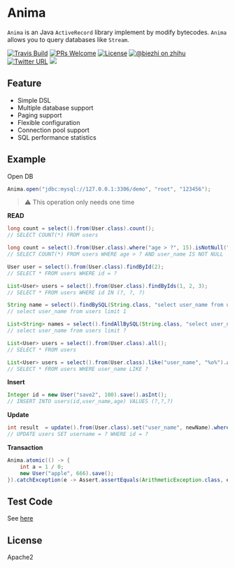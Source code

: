 # Anima

`Anima` is an Java `ActiveRecord` library implement by modify bytecodes.
`Anima` allows you to query databases like `Stream`.

[![Travis Build](https://travis-ci.org/biezhi/anima.svg?branch=master)](https://travis-ci.org/biezhi/anima) 
[![PRs Welcome](https://img.shields.io/badge/PRs-welcome-brightgreen.svg)](http://makeapullrequest.com) 
[![License](https://img.shields.io/badge/license-Apache2-blue.svg)](https://github.com/biezhi/anima/blob/master/LICENSE)
[![@biezhi on zhihu](https://img.shields.io/badge/zhihu-%40biezhi-red.svg)](https://www.zhihu.com/people/biezhi)
[![Twitter URL](https://img.shields.io/twitter/url/https/twitter.com/biezhii.svg?style=social&label=Follow%20Twitter)](https://twitter.com/biezhii)
[![](https://img.shields.io/github/followers/biezhi.svg?style=social&label=Follow%20Github)](https://github.com/biezhi)

## Feature

- Simple DSL 
- Multiple database support 
- Paging support 
- Flexible configuration 
- Connection pool support 
- SQL performance statistics

## Example

Open DB

```java
Anima.open("jdbc:mysql://127.0.0.1:3306/demo", "root", "123456");
```

> ⚠️ This operation only needs one time

**READ**

```java
long count = select().from(User.class).count();
// SELECT COUNT(*) FROM users

long count = select().from(User.class).where("age > ?", 15).isNotNull("user_name").count();
// SELECT COUNT(*) FROM users WHERE age > ? AND user_name IS NOT NULL

User user = select().from(User.class).findById(2);
// SELECT * FROM users WHERE id = ?

List<User> users = select().from(User.class).findByIds(1, 2, 3);
// SELECT * FROM users WHERE id IN (?, ?, ?)

String name = select().findBySQL(String.class, "select user_name from users limit 1");
// select user_name from users limit 1

List<String> names = select().findAllBySQL(String.class, "select user_name from users limit ?", 3);
// select user_name from users limit ?

List<User> users = select().from(User.class).all();
// SELECT * FROM users

List<User> users = select().from(User.class).like("user_name", "%o%").all();
// SELECT * FROM users WHERE user_name LIKE ?
```

**Insert**

```java
Integer id = new User("save2", 100).save().asInt();
// INSERT INTO users(id,user_name,age) VALUES (?,?,?)
```

**Update**

```java
int result  = update().from(User.class).set("user_name", newName).where("id", 1).execute();
// UPDATE users SET username = ? WHERE id = ?
```

**Transaction**

```java
Anima.atomic(() -> {
    int a = 1 / 0;
    new User("apple", 666).save();
}).catchException(e -> Assert.assertEquals(ArithmeticException.class, e.getClass()));
```

## Test Code

See [here](https://github.com/biezhi/anima/tree/master/src/test/java/io/github/biezhi/anima)

## License

Apache2
